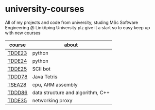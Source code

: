# university-courses
All of my projects and code from university, studing MSc Software Engineering @ Linköping University
plz give it a start so to easy keep up with new courses 


| course  | about |
|---|---|
| [TDDE23](https://github.com/AxelGard/university-courses/tree/master/tdde23-24-py) | python | 
| [TDDE24](https://github.com/AxelGard/university-courses/tree/master/tdde23-24) | python | 
| [TDDE25](https://github.com/AxelGard/university-courses/tree/master/tdde25-SCII-bot) | SCII bot |
| [TDDD78](https://github.com/AxelGard/university-courses/tree/master/tddd78-tetris) | Java Tetris |
| [TSEA28](https://github.com/AxelGard/university-courses/tree/master/tsea28-cpu) | cpu, ARM assembly |
| [TDDD86](https://github.com/AxelGard/university-courses/tree/master/tddd86-algorithms) | data structure and algorithm, C++ | 
| [TDDE35](https://github.com/AxelGard/university-courses/tree/master/tdde35-network) | networking proxy |
